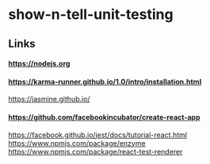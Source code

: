 # show-n-tell-unit-testing

## Links

#### https://nodejs.org  

#### https://karma-runner.github.io/1.0/intro/installation.html  
https://jasmine.github.io/  

#### https://github.com/facebookincubator/create-react-app
https://facebook.github.io/jest/docs/tutorial-react.html  
https://www.npmjs.com/package/enzyme  
https://www.npmjs.com/package/react-test-renderer
